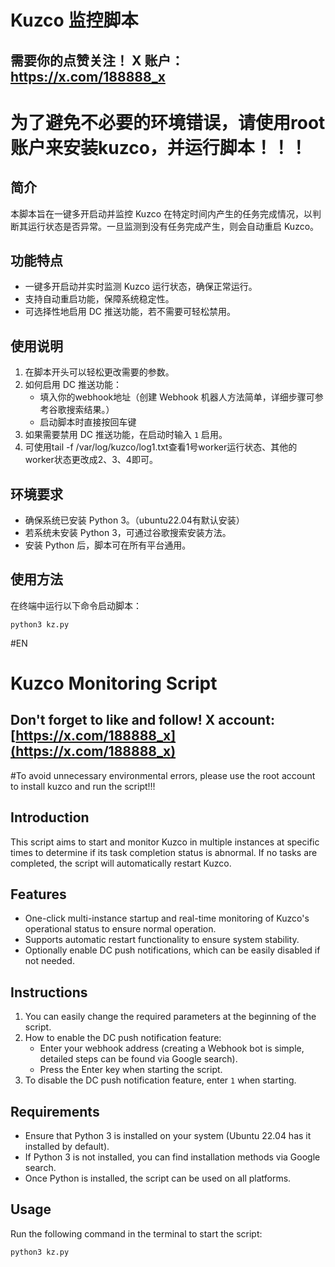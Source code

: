 # Kuzco 监控脚本

## 需要你的点赞关注！ X 账户：https://x.com/188888_x

# 为了避免不必要的环境错误，请使用root账户来安装kuzco，并运行脚本！！！

## 简介

本脚本旨在一键多开启动并监控 Kuzco 在特定时间内产生的任务完成情况，以判断其运行状态是否异常。一旦监测到没有任务完成产生，则会自动重启 Kuzco。

## 功能特点

- 一键多开启动并实时监测 Kuzco 运行状态，确保正常运行。
- 支持自动重启功能，保障系统稳定性。
- 可选择性地启用 DC 推送功能，若不需要可轻松禁用。

## 使用说明

1. 在脚本开头可以轻松更改需要的参数。
2. 如何启用 DC 推送功能：
   - 填入你的webhook地址（创建 Webhook 机器人方法简单，详细步骤可参考谷歌搜索结果。）
   - 启动脚本时直接按回车键
3. 如果需要禁用 DC 推送功能，在启动时输入 `1` 启用。
4. 可使用tail -f /var/log/kuzco/log1.txt查看1号worker运行状态、其他的worker状态更改成2、3、4即可。

## 环境要求

- 确保系统已安装 Python 3。（ubuntu22.04有默认安装）
- 若系统未安装 Python 3，可通过谷歌搜索安装方法。
- 安装 Python 后，脚本可在所有平台通用。

## 使用方法

在终端中运行以下命令启动脚本：

```
python3 kz.py
```



#EN

# Kuzco Monitoring Script

## Don't forget to like and follow! X account: [https://x.com/188888_x](https://x.com/188888_x)

#To avoid unnecessary environmental errors, please use the root account to install kuzco and run the script!!!

## Introduction

This script aims to start and monitor Kuzco in multiple instances at specific times to determine if its task completion status is abnormal. If no tasks are completed, the script will automatically restart Kuzco.

## Features

- One-click multi-instance startup and real-time monitoring of Kuzco's operational status to ensure normal operation.
- Supports automatic restart functionality to ensure system stability.
- Optionally enable DC push notifications, which can be easily disabled if not needed.

## Instructions

1. You can easily change the required parameters at the beginning of the script.
2. How to enable the DC push notification feature:
   - Enter your webhook address (creating a Webhook bot is simple, detailed steps can be found via Google search).
   - Press the Enter key when starting the script.
3. To disable the DC push notification feature, enter `1` when starting.

## Requirements

- Ensure that Python 3 is installed on your system (Ubuntu 22.04 has it installed by default).
- If Python 3 is not installed, you can find installation methods via Google search.
- Once Python is installed, the script can be used on all platforms.

## Usage

Run the following command in the terminal to start the script:

```
python3 kz.py
```
